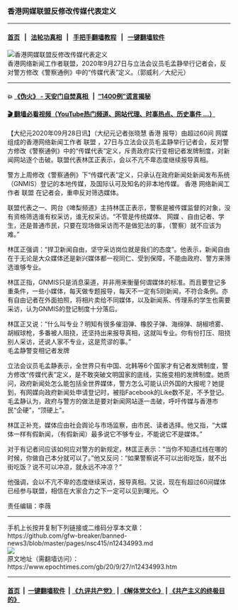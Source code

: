### 香港网媒联盟反修改传媒代表定义
------------------------

#### [首页](https://github.com/gfw-breaker/banned-news3/blob/master/README.md) &nbsp;&nbsp;|&nbsp;&nbsp; [法轮功真相](https://github.com/begood0513/basic/blob/master/README.md)  &nbsp;&nbsp;|&nbsp;&nbsp; [手把手翻墙教程](https://github.com/gfw-breaker/guides/wiki)  &nbsp;&nbsp;|&nbsp;&nbsp; [一键翻墙软件](https://github.com/gfw-breaker/nogfw/blob/master/README.md)  



<div><img alt="香港网媒联盟反修改传媒代表定义" class="attachment-djy_600_400 size-djy_600_400 wp-post-image" src="https://i.epochtimes.com/assets/uploads/2020/09/2009272005321538-600x400.jpg"/>
<div class="caption">
 香港网络新闻工作者联盟，2020年9月27日与立法会议员毛孟静举行记者会，反对警方修改《警察通例》中的“传媒代表”定义。（郭威利／大纪元）
</div></div><hr/>

#### 💥 [《伪火》 - 天安门自焚真相 ](http://158.247.195.190:10000/videos/blog/weihuo.html)&nbsp; |&nbsp; [“1400例”谎言揭秘  ](http://158.247.195.190:10000/videos/blog/jiexi1400.html)

#### [ 🎬  翻墙必看视频（YouTube热门频道、网站代理、时事热点、历史事件 ...）](https://github.com/gfw-breaker/links/blob/master/banned.md)

<div><p>
 【大纪元2020年09月28日讯】（大纪元记者张晓慧
 <ok href="https://www.epochtimes.com/gb/tag/%E9%A6%99%E6%B8%AF.html">
  香港
 </ok>
 报导）由超过60间
 <ok href="https://www.epochtimes.com/gb/tag/%E7%BD%91%E5%AA%92.html">
  网媒
 </ok>
 组成的香港网络新闻工作者
 <ok href="https://www.epochtimes.com/gb/tag/%E8%81%94%E7%9B%9F.html">
  联盟
 </ok>
 ，27日与立法会议员毛孟静举行记者会，反对警方修改《警察通例》中的“传媒代表”定义，斥责政府实行变相记者发牌制度，对新闻网站逐个击破。联盟代表林匡正表示，会以不亢不卑态度继续报导真相。
</p>
<p>
 警方上周修改《警察通例》下“传媒代表”定义，只承认在政府新闻处新闻发布系统（GNMIS）登记的本地传媒，及国际认可及知名的非本地传媒。
 <ok href="https://www.epochtimes.com/gb/tag/%E9%A6%99%E6%B8%AF.html">
  香港
 </ok>
 网络新闻工作者
 <ok href="https://www.epochtimes.com/gb/tag/%E8%81%94%E7%9B%9F.html">
  联盟
 </ok>
 在记者会，重申反对筛选媒体。
</p>
<p>
 联盟代表之一、网台《啤梨频道》主持林匡正表示，警察是被传媒监督的对象，没有资格筛选谁有权采访，谁无权采访。“不管是传统媒体、
 <ok href="https://www.epochtimes.com/gb/tag/%E7%BD%91%E5%AA%92.html">
  网媒
 </ok>
 、自由记者、学生，还是普通市民，只要在现场做采访而不是做犯法的事，（警察）就不应该为难。”
</p>
<p>
 林匡正强调：“捍卫新闻自由，坚守采访岗位就是我们的态度”。他表示，新闻自由在于无论是大众媒体还是新兴媒体都一视同仁、受到保障，不能由政府、警方来筛选谁够专业。
</p>
<p>
 林匡正指，GNMIS只是消息渠道，并非用来衡量何谓媒体的标准。而且要登记多重条件，一些小媒体，每天做专题报导，每天不一定有5则新闻，不符合条例。亦有自由记者在外面拍照，将相片卖给不同媒体，以及新闻系、传理系的学生也需要采访，认为GNMIS的登记制度十分落后。
</p>
<p>
 林匡正又说：“什么叫专业？明知有很多催泪弹、橡胶子弹、海绵弹、胡椒喷雾、胡椒球枪，多番被人阻挠，还坚持出来报导真相，这就叫专业。你有份打压、阻挠别人采访，还说人家不专业，这是荒谬的事。”
 <br/>
 毛孟静警变相记者发牌
</p>
<p>
 立法会议员毛孟静表示，全世界只有中国、北韩等6个国家才有记者发牌制度，警方修改“传媒代表”定义，是不敢突破文明国家的底线，实施变相的发牌制度。她质问，政府新闻处怎么能包括全世界媒体，警方怎么可能认识外国的大报呢？她提到，有网媒向政府新闻处申请登记时，被指Facebook的Like数不足，不予登记。毛孟静认为，政府与警方的做法是要对新闻网站逐一击破，呼吁传媒与香港市民“企硬”，“顶硬上”。
</p>
<p>
 林匡正补充，媒体应由社会舆论与市场监察，由市民、读者选择。他又指，“大媒体一样有假新闻，（有假新闻）最多说它不够专业，不能说它不是媒体。”
</p>
<p>
 对于有记者问应该如何应对警方的新规定，林匡正表示：“当你不知道红线在哪的时候，你做自己本分就可以了。”他又反问：“如果警察说不可以出街吃饭，就不出街吃饭？说不可以冲凉，就永远不冲凉？”
</p>
<p>
 他强调，会以不亢不卑的态度继续采访，报导真相。又说，现在有超过60间媒体已经参与联盟，相信在大家合力之下一定可以见到曙光。◇
</p>
<p>
 责任编辑：李薇
</p>
</div>
<hr/>
手机上长按并复制下列链接或二维码分享本文章：<br/>
https://github.com/gfw-breaker/banned-news3/blob/master/pages/nsc415/n12434993.md <br/>
<a href='https://github.com/gfw-breaker/banned-news3/blob/master/pages/nsc415/n12434993.md'><img src='https://github.com/gfw-breaker/banned-news3/blob/master/pages/nsc415/n12434993.md.png'/></a> <br/>
原文地址（需翻墙访问）：https://www.epochtimes.com/gb/20/9/27/n12434993.htm


------------------------
#### [首页](https://github.com/gfw-breaker/banned-news3/blob/master/README.md) &nbsp;|&nbsp; [一键翻墙软件](https://github.com/gfw-breaker/nogfw/blob/master/README.md) &nbsp;| [《九评共产党》](https://github.com/gfw-breaker/9ping.md/blob/master/README.md#九评之一评共产党是什么) | [《解体党文化》](https://github.com/gfw-breaker/jtdwh.md/blob/master/README.md) | [《共产主义的终极目的》](https://github.com/gfw-breaker/gczydzjmd.md/blob/master/README.md)


<img src='http://gfw-breaker.win/banned-news3/pages/nsc415/n12434993.md' width='0px' height='0px'/>